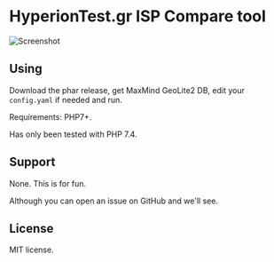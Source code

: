 # HyperionTest.gr ISP Compare tool

![Screenshot](https://storage.googleapis.com/eikonastore/2020/04/01/hyperiontest-isps.png)

## Using
Download the phar release, get MaxMind GeoLite2 DB, edit your ``config.yaml`` if needed and run.

Requirements: PHP7+.

Has only been tested with PHP 7.4.

## Support
None. This is for fun.

Although you can open an issue on GitHub and we'll see.

## License
MIT license.

